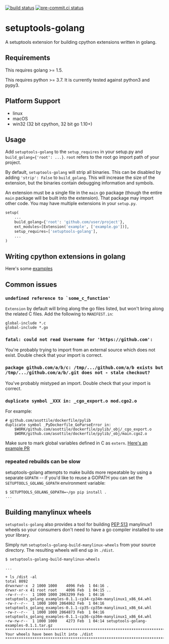 [![build status](https://github.com/asottile/setuptools-golang/actions/workflows/main.yml/badge.svg)](https://github.com/asottile/setuptools-golang/actions/workflows/main.yml)
[![pre-commit.ci status](https://results.pre-commit.ci/badge/github/asottile/setuptools-golang/main.svg)](https://results.pre-commit.ci/latest/github/asottile/setuptools-golang/main)

setuptools-golang
=================

A setuptools extension for building cpython extensions written in golang.

## Requirements

This requires golang >= 1.5.

This requires python >= 3.7.  It is currently tested against python3 and pypy3.

## Platform Support

- linux
- macOS
- win32 (32 bit cpython, 32 bit go 1.10+)

## Usage

Add `setuptools-golang` to the `setup_requires` in your setup.py and
`build_golang={'root': ...}`.  `root` refers to the root go import path of
your project.

By default, `setuptools-golang` will strip all binaries. This can be disabled
by adding `'strip': False` to `build_golang`. This will increase the size of
the extension, but the binaries contain debugging information and symbols.


An extension must be a single file in the `main` go package (though the entire
`main` package will be built into the extension).  That package may import
other code.
You may have multiple extensions in your `setup.py`.

```python
setup(
    ...
    build_golang={'root': 'github.com/user/project'},
    ext_modules=[Extension('example', ['example.go'])],
    setup_requires=['setuptools-golang'],
    ...
)
```

## Writing cpython extensions in golang

Here's some [examples](https://github.com/asottile/setuptools-golang-examples)

## Common issues

### ```undefined reference to `some_c_function'```

`Extension` by default will bring along the go files listed, but won't bring
along the related C files.  Add the following to `MANIFEST.in`:

```
global-include *.c
global-include *.go
```

### `fatal: could not read Username for 'https://github.com':`

You're probably trying to import from an external source which does not exist.
Double check that your import is correct.


### `package github.com/a/b/c: /tmp/.../github.com/a/b exists but /tmp/.../github.com/a/b/.git does not - stale checkout?`

You've probably mistyped an import.  Double check that your import is correct.

### `duplicate symbol _XXX in: _cgo_export.o mod.cgo2.o`

For example:
```
# github.com/asottile/dockerfile/pylib
duplicate symbol _PyDockerfile_GoParseError in:
    $WORK/github.com/asottile/dockerfile/pylib/_obj/_cgo_export.o
    $WORK/github.com/asottile/dockerfile/pylib/_obj/main.cgo2.o
```

Make sure to mark global variables defined in C as `extern`.
[Here's an example PR](https://github.com/asottile/dockerfile/pull/8)

### repeated rebuilds can be slow

setuptools-golang attempts to make builds more repeatable by using a separate
`GOPATH` -- if you'd like to reuse a GOPATH you can set the
`SETUPTOOLS_GOLANG_GOPATH` environment variable:

```console
$ SETUPTOOLS_GOLANG_GOPATH=~/go pip install .
...
```

## Building manylinux wheels

`setuptools-golang` also provides a tool for building
[PEP 513](https://www.python.org/dev/peps/pep-0513/) manylinux1 wheels so your
consumers don't need to have a go compiler installed to use your library.

Simply run `setuptools-golang-build-manylinux-wheels` from your source
directory.  The resulting wheels will end up in `./dist`.

```
$ setuptools-golang-build-manylinux-wheels

...

+ ls /dist -al
total 8092
drwxrwxr-x  2 1000 1000    4096 Feb  1 04:16 .
drwxr-xr-x 41 root root    4096 Feb  1 04:15 ..
-rw-r--r--  1 1000 1000 2063299 Feb  1 04:16 setuptools_golang_examples-0.1.1-cp34-cp34m-manylinux1_x86_64.whl
-rw-r--r--  1 1000 1000 2064862 Feb  1 04:16 setuptools_golang_examples-0.1.1-cp35-cp35m-manylinux1_x86_64.whl
-rw-r--r--  1 1000 1000 2064873 Feb  1 04:16 setuptools_golang_examples-0.1.1-cp36-cp36m-manylinux1_x86_64.whl
-rw-rw-r--  1 1000 1000    4273 Feb  1 04:14 setuptools-golang-examples-0.1.1.tar.gz
*******************************************************************************
Your wheels have been built into ./dist
*******************************************************************************
```
